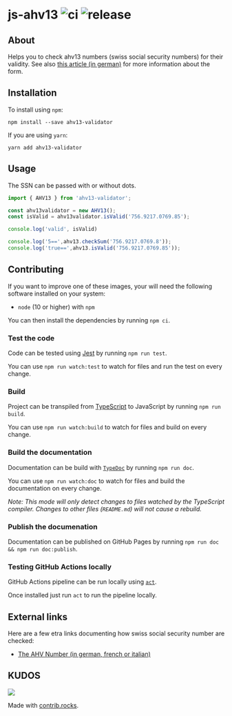 # js-ahv13 ![ci](https://github.com/longstone/js-ahv13/actions/workflows/ci.yml/badge.svg) ![release](https://github.com/longstone/js-ahv13/actions/workflows/release.yml/badge.svg)


## About

Helps you to check ahv13 numbers (swiss social security numbers) for
their validity.
See also [this article (in german)](http://www.sozialversicherungsnummer.ch/aufbau-neu.htm)
for more information about the form.

## Installation

To install using `npm`:

```
npm install --save ahv13-validator
```

If you are using `yarn`:

```
yarn add ahv13-validator
```

## Usage

The SSN can be passed with or without dots.

```ts
import { AHV13 } from 'ahv13-validator';

const ahv13validator = new AHV13();
const isValid = ahv13validator.isValid('756.9217.0769.85');

console.log('valid', isValid)

console.log('5==',ahv13.checkSum('756.9217.0769.8'));
console.log('true==',ahv13.isValid('756.9217.0769.85'));
```

## Contributing

If you want to improve one of these images, your will need the following software installed on your system:

- `node` (10 or higher) with `npm`

You can then install the dependencies by running `npm ci`.

### Test the code

Code can be tested using [Jest](https://jestjs.io/) by running `npm run test`.

You can use `npm run watch:test` to watch for files and run the test on every change.

### Build

Project can be transpiled from [TypeScript](https://www.typescriptlang.org/) to JavaScript by running `npm run build`.

You can use `npm run watch:build` to watch for files and build on every change.

### Build the documentation

Documentation can be build with [`TypeDoc`](https://typedoc.org/) by running
`npm run doc`.

You can use `npm run watch:doc` to watch for files and build the documentation on every change.

*Note: This mode will only detect changes to files watched by the
TypeScript compiler.
Changes to other files (`README.md`) will not cause a rebuild.*

### Publish the documenation

Documentation can be published on GitHub Pages by running
`npm run doc && npm run doc:publish`.


### Testing GitHub Actions locally

GitHub Actions pipeline can be run locally using [`act`](https://github.com/nektos/act).

Once installed just run `act` to run the pipeline locally.

## External links

Here are a few etra links documenting how swiss social security number are checked:

- [The AHV Number (in german, french or italian)](https://www.bsv.admin.ch/bsv/de/home/sozialversicherungen/ahv/grundlagen-gesetze/ahv-nummer.html)

## KUDOS

<a href="https://github.com/longstone/js-ahv13/graphs/contributors">
  <img src="https://contrib.rocks/image?repo=longstone/js-ahv13" />
</a>

Made with [contrib.rocks](https://contrib.rocks).
